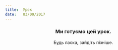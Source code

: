 ```yaml
---
title:  Урок
date:   03/09/2017
---
```


### <center>Ми готуємо цей урок.</center>
<center>Будь ласка, зайдіть пізніше.</center>